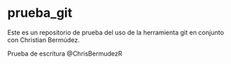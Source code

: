 # prueba_git
Este es un repositorio de prueba del uso de la herramienta git en conjunto con Christian Bermúdez.

Prueba de escritura @ChrisBermudezR
